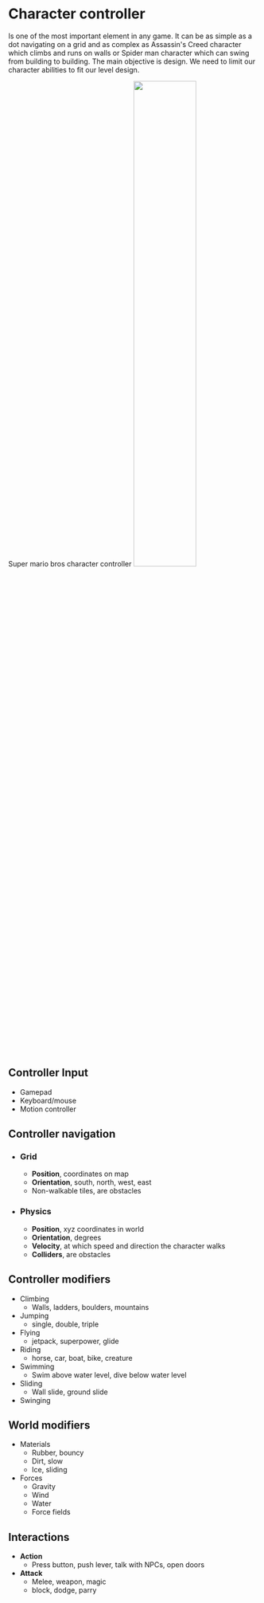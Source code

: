 # Character controller
Is one of the most important element in any game. It can be as simple as a dot navigating on a grid and as complex as Assassin's Creed character which climbs and runs on walls or Spider man character which can swing from building to building. The main objective is design. We need to limit our character abilities to fit our level design.

Super mario bros character controller
<img src="https://gifdb.com/images/high/super-mario-jumping-through-warp-pipes-ak067358gttko0wd.webp" width="50%" height="50%" />
## Controller Input
- Gamepad
- Keyboard/mouse
- Motion controller

## Controller navigation
- ### Grid
	- **Position**, coordinates on map
	- **Orientation**, south, north, west, east
	- Non-walkable tiles, are obstacles
- ### Physics
	- **Position**, xyz coordinates in world
	- **Orientation**, degrees
	- **Velocity**, at which speed and direction the character walks
	- **Colliders**, are obstacles

## Controller modifiers
- Climbing
	- Walls, ladders, boulders, mountains
- Jumping
	- single, double, triple
- Flying
	- jetpack, superpower, glide
- Riding
	- horse, car, boat, bike, creature
- Swimming
	- Swim above water level, dive below water level
- Sliding
	- Wall slide, ground slide
- Swinging

## World modifiers
- Materials
	- Rubber, bouncy
	- Dirt, slow
	- Ice, sliding
- Forces
	- Gravity
	- Wind
	- Water
	- Force fields

## Interactions
- **Action**
	- Press button, push lever, talk with NPCs, open doors
- **Attack**
	- Melee, weapon, magic
	- block, dodge, parry
